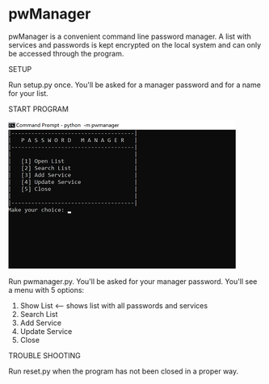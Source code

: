 # pwManager

pwManager is a convenient command line password manager. 
A list with services and passwords is kept encrypted on the local system and can only be accessed through the program.

SETUP

Run setup.py once. You'll be asked for a manager password and for a name for your list.


START PROGRAM

![Alt text](https://github.com/mejongetje/pwManager/blob/master/menu.png "Optional title")

Run pwmanager.py. You'll be asked for your manager password. 
You'll see a menu with 5 options:
  1. Show List <-- shows list with all passwords and services
  2. Search List
  3. Add Service
  4. Update Service
  5. Close
  
  
TROUBLE SHOOTING

Run reset.py when the program has not been closed in a proper way.


